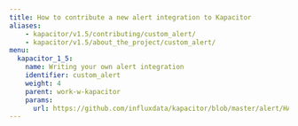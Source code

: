```yaml
---
title: How to contribute a new alert integration to Kapacitor
aliases:
    - kapacitor/v1.5/contributing/custom_alert/
    - kapacitor/v1.5/about_the_project/custom_alert/
menu:
  kapacitor_1_5:
    name: Writing your own alert integration
    identifier: custom_alert
    weight: 4
    parent: work-w-kapacitor
    params:
      url: https://github.com/influxdata/kapacitor/blob/master/alert/HANDLERS.md
---
```


